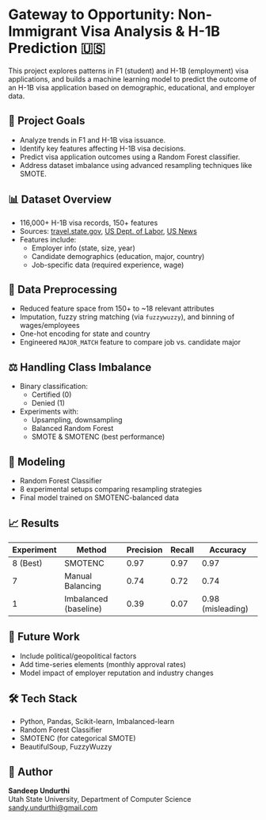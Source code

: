 # Gateway to Opportunity: Non-Immigrant Visa Analysis & H-1B Prediction 🇺🇸

This project explores patterns in F1 (student) and H-1B (employment) visa applications, and builds a machine learning model to predict the outcome of an H-1B visa application based on demographic, educational, and employer data.

## 📌 Project Goals
- Analyze trends in F1 and H-1B visa issuance.
- Identify key features affecting H-1B visa decisions.
- Predict visa application outcomes using a Random Forest classifier.
- Address dataset imbalance using advanced resampling techniques like SMOTE.

## 📊 Dataset Overview
- 116,000+ H-1B visa records, 150+ features
- Sources: [travel.state.gov](https://travel.state.gov/), [US Dept. of Labor](https://www.dol.gov/), [US News](https://www.usnews.com/)
- Features include:
  - Employer info (state, size, year)
  - Candidate demographics (education, major, country)
  - Job-specific data (required experience, wage)

## 🧹 Data Preprocessing
- Reduced feature space from 150+ to ~18 relevant attributes
- Imputation, fuzzy string matching (via `fuzzywuzzy`), and binning of wages/employees
- One-hot encoding for state and country
- Engineered `MAJOR_MATCH` feature to compare job vs. candidate major

## ⚖️ Handling Class Imbalance
- Binary classification:
  - Certified (0)
  - Denied (1)
- Experiments with:
  - Upsampling, downsampling
  - Balanced Random Forest
  - SMOTE & SMOTENC (best performance)

## 🧠 Modeling
- Random Forest Classifier
- 8 experimental setups comparing resampling strategies
- Final model trained on SMOTENC-balanced data

## 📈 Results

| Experiment | Method | Precision | Recall | Accuracy |
|------------|--------|-----------|--------|----------|
| 8 (Best)   | SMOTENC | 0.97 | 0.97 | 0.97 |
| 7          | Manual Balancing | 0.74 | 0.72 | 0.74 |
| 1          | Imbalanced (baseline) | 0.39 | 0.07 | 0.98 (misleading) |

## 🔮 Future Work
- Include political/geopolitical factors
- Add time-series elements (monthly approval rates)
- Model impact of employer reputation and industry changes

## 🛠️ Tech Stack
- Python, Pandas, Scikit-learn, Imbalanced-learn
- Random Forest Classifier
- SMOTENC (for categorical SMOTE)
- BeautifulSoup, FuzzyWuzzy

## 📌 Author
**Sandeep Undurthi**  
Utah State University, Department of Computer Science  
[sandy.undurthi@gmail.com](mailto:sandy.undurthi@gmail.com)
